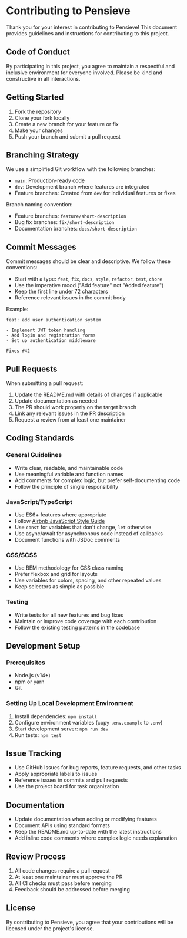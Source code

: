 # Contributing to Pensieve

Thank you for your interest in contributing to Pensieve! This document provides guidelines and instructions for contributing to this project.

## Code of Conduct

By participating in this project, you agree to maintain a respectful and inclusive environment for everyone involved. Please be kind and constructive in all interactions.

## Getting Started

1. Fork the repository
2. Clone your fork locally
3. Create a new branch for your feature or fix
4. Make your changes
5. Push your branch and submit a pull request

## Branching Strategy

We use a simplified Git workflow with the following branches:

- `main`: Production-ready code
- `dev`: Development branch where features are integrated
- Feature branches: Created from `dev` for individual features or fixes

Branch naming convention:
- Feature branches: `feature/short-description`
- Bug fix branches: `fix/short-description`
- Documentation branches: `docs/short-description`

## Commit Messages

Commit messages should be clear and descriptive. We follow these conventions:

- Start with a type: `feat`, `fix`, `docs`, `style`, `refactor`, `test`, `chore`
- Use the imperative mood ("Add feature" not "Added feature")
- Keep the first line under 72 characters
- Reference relevant issues in the commit body

Example:
```
feat: add user authentication system

- Implement JWT token handling
- Add login and registration forms
- Set up authentication middleware

Fixes #42
```

## Pull Requests

When submitting a pull request:

1. Update the README.md with details of changes if applicable
2. Update documentation as needed
3. The PR should work properly on the target branch
4. Link any relevant issues in the PR description
5. Request a review from at least one maintainer

## Coding Standards

### General Guidelines

- Write clear, readable, and maintainable code
- Use meaningful variable and function names
- Add comments for complex logic, but prefer self-documenting code
- Follow the principle of single responsibility

### JavaScript/TypeScript

- Use ES6+ features where appropriate
- Follow [Airbnb JavaScript Style Guide](https://github.com/airbnb/javascript)
- Use `const` for variables that don't change, `let` otherwise
- Use async/await for asynchronous code instead of callbacks
- Document functions with JSDoc comments

### CSS/SCSS

- Use BEM methodology for CSS class naming
- Prefer flexbox and grid for layouts
- Use variables for colors, spacing, and other repeated values
- Keep selectors as simple as possible

### Testing

- Write tests for all new features and bug fixes
- Maintain or improve code coverage with each contribution
- Follow the existing testing patterns in the codebase

## Development Setup

### Prerequisites

- Node.js (v14+)
- npm or yarn
- Git

### Setting Up Local Development Environment

1. Install dependencies: `npm install`
2. Configure environment variables (copy `.env.example` to `.env`)
3. Start development server: `npm run dev`
4. Run tests: `npm test`

## Issue Tracking

- Use GitHub Issues for bug reports, feature requests, and other tasks
- Apply appropriate labels to issues
- Reference issues in commits and pull requests
- Use the project board for task organization

## Documentation

- Update documentation when adding or modifying features
- Document APIs using standard formats
- Keep the README.md up-to-date with the latest instructions
- Add inline code comments where complex logic needs explanation

## Review Process

1. All code changes require a pull request
2. At least one maintainer must approve the PR
3. All CI checks must pass before merging
4. Feedback should be addressed before merging

## License

By contributing to Pensieve, you agree that your contributions will be licensed under the project's license.